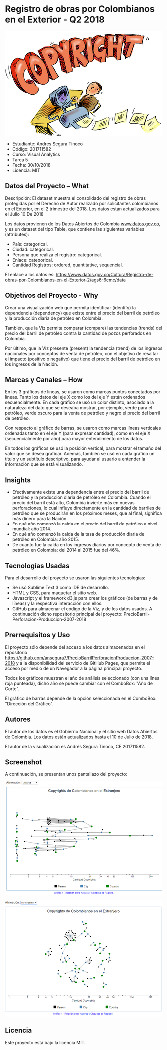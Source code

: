 # Registro de obras por Colombianos en el Exterior - Q2 2018

![alt text](https://raw.githubusercontent.com/ansegura7/Registro-Obras-Colombianos-Exterior-Q2-2018/master/img/main-banner.jpg)

- Estudiante: Andres Segura Tinoco
- Código: 201711582
- Curso: Visual Analytics
- Tarea 5
- Fecha: 30/10/2018
- Licencia: MIT

## Datos del Proyecto – What
Descripción: El dataset muestra el consolidado del registro de obras protegidas por el Derecho de Autor realizado por solicitantes colombianos en el Exterior, en el 2 trimestre del 2018. Los datos están actualizados para el Julio 10 De 2018

Los datos provienen de los Datos Abiertos de Colombia www.datos.gov.co, y es un dataset del tipo Table, que contiene las siguientes variables (attributes):
- País: categorical.
- Ciudad: categorical.
- Persona que realiza el registro: categorical.
- Enlace: categorical.
- Cantidad Registros: ordered, quantitative, sequencial.

El enlace a los datos es: https://www.datos.gov.co/Cultura/Registro-de-obras-por-Colombianos-en-el-Exterior-2/ags6-6cmc/data

## Objetivos del Proyecto - Why
Crear una visualización web que permita identificar (identify) la dependencia (dependency) que existe entre el precio del barril de petróleo y la producción diaria de petróleo en Colombia.

También, que la Viz permita comparar (compare) las tendencias (trends) del precio del barril de petróleo contra la cantidad de pozos perforados en Colombia.

Por último, que la Viz presente (present) la tendencia (trend) de los ingresos nacionales por conceptos de venta de petróleo, con el objetivo de resaltar el impacto (positivo o negativo) que tiene el precio del barril de petróleo en los ingresos de la Nación.

## Marcas y Canales – How
En los 3 gráficos de líneas, se usaron como marcas puntos conectados por líneas. Tanto los datos del eje X como los del eje Y están ordenados secuencialmente. En cada gráfico se usó un color distinto, asociado a la naturaleza del dato que se deseaba mostrar, por ejemplo, verde para el petróleo, verde oscuro para la venta de petróleo y negro el precio del barril de petróleo.

Con respecto al gráfico de barras, se usaron como marcas líneas verticales ordenadas tanto en el eje Y (para expresar cantidad), como en el eje X (secuencialmente por año) para mayor entendimiento de los datos.

En todos los gráficos se usó la posición vertical, para mostrar el tamaño del valor que se desea graficar. Además, también se usó en cada gráfico un título y un subtítulo descriptivo, para ayudar al usuario a entender la información que se está visualizando.

## Insights
-	Efectivamente existe una dependencia entre el precio del barril de petróleo y la producción diaria de petróleo en Colombia. Cuando el precio del barril está alto, Colombia invierte más en nuevas perforaciones, lo cual influye directamente en la cantidad de barriles de petróleo que se producirán en los próximos meses, que al final, significa más dinero para la Nación.
-	En qué año comenzó la caída en el precio del barril de petróleo a nivel mundial: año 2014.
-	En qué año comenzó la caída de la tasa de producción diaria de petróleo en Colombia: año 2015.
-	De cuanto fue la caída en los ingresos diarios por concepto de venta de petróleo en Colombia: del 2014 al 2015 fue del 46%.

## Tecnologías Usadas
Para el desarrollo del proyecto se usaron las siguientes tecnologías:
-	Se usó Sublime Text 3 como IDE de desarrollo.
-	HTML y CSS, para maquetar el sitio web.
-	Javascript y el framework d3.js para crear los gráficos (de barras y de líneas) y la respectiva interacción con ellos.
-	GitHub para almacenar el código de la Viz, y de los datos usados. A continuación dicho repositorio principal del proyecto: PrecioBarril-Perforacion-Produccion-2007-2018

## Prerrequisitos y Uso
El proyecto sólo depende del acceso a los datos almacenados en el repositorio https://github.com/ansegura7/PrecioBarrilPerforacionProduccion-2007-2018 y a la disponibilidad del servicio de GitHub Pages, que permite el acceso por medio de un Navegador a la página principal proyecto.

Todos los gráficos muestran el año de análisis seleccionado (con una línea roja punteada), dicho año se puede cambiar con el ComboBox: "Año de Corte".

El gráfico de barras depende de la opción seleccionada en el ComboBox: "Dirección del Gráfico".

## Autores
El autor de los datos es el Gobierno Nacional y el sitio web Datos Abiertos de Colombia. Los datos están actualizados hasta el 10 de Julio de 2018.

El autor de la visualización es Andrés Segura Tinoco, CE 201711582.

## Screenshot
A continuación, se presentan unos pantallazo del proyecto:

![alt text](https://raw.githubusercontent.com/ansegura7/Registro-Obras-Colombianos-Exterior-Q2-2018/master/screenshots/Figure1.PNG)

![alt text](https://raw.githubusercontent.com/ansegura7/Registro-Obras-Colombianos-Exterior-Q2-2018/master/screenshots/Figure2.PNG)

## Licencia
Este proyecto está bajo la licencia MIT.
